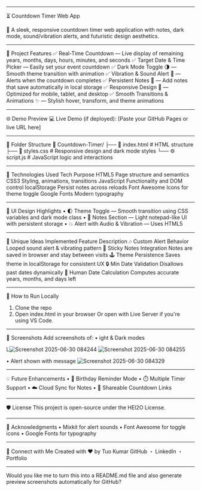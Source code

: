 ________________________________________
⏳ Countdown Timer Web App
 
🎯 A sleek, responsive countdown timer web application with notes, dark mode, sound/vibration alerts, and futuristic design aesthetics.
________________________________________
📌 Project Features
✅ Real-Time Countdown — Live display of remaining years, months, days, hours, minutes, and seconds
✅ Target Date & Time Picker — Easily set your event countdown
✅ Dark Mode Toggle 🌗 — Smooth theme transition with animation
✅ Vibration & Sound Alert 🔔 — Alerts when the countdown completes
✅ Persistent Notes 📝 — Add notes that save automatically in local storage
✅ Responsive Design 📱 — Optimized for mobile, tablet, and desktop
✅ Smooth Transitions & Animations ✨ — Stylish hover, transform, and theme animations
________________________________________
🌐 Demo Preview
💻 Live Demo (if deployed):
[Paste your GitHub Pages or live URL here]
________________________________________
📂 Folder Structure
📁 Countdown-Timer/
├── 📄 index.html      # HTML structure
├── 🎨 styles.css      # Responsive design and dark mode styles
└── ⚙️ script.js       # JavaScript logic and interactions
________________________________________
🚀 Technologies Used
Tech	Purpose
HTML5	Page structure and semantics
CSS3	Styling, animations, transitions
JavaScript	Functionality and DOM control
localStorage	Persist notes across reloads
Font Awesome	Icons for theme toggle
Google Fonts	Modern typography
________________________________________
🎨 UI Design Highlights
•	🌓 Theme Toggle — Smooth transition using CSS variables and dark mode class
•	💬 Notes Section — Light notepad-like UI with persistent storage
•	💥 Alert with Audio & Vibration — Uses HTML5 <audio> and navigator.vibrate()
•	🧊 Futuristic UI — Clean glass-like panels with rounded corners and shadows
•	🔁 Hover Effects — Buttons and timer blocks lift with shadows and scale
________________________________________
🧠 Unique Ideas Implemented
Feature	Description
🎶 Custom Alert Behavior	Looped sound alert & vibrating pattern
📓 Sticky Notes Integration	Notes are saved in browser and stay between visits
🕹️ Theme Persistence	Saves theme in localStorage for consistent UX
🔒 Min Date Validation	Disallows past dates dynamically
🧮 Human Date Calculation	Computes accurate years, months, and days left
________________________________________
🧪 How to Run Locally
1. Clone the repo
2. Open index.html in your browser
Or open with Live Server if you're using VS Code.
________________________________________
📸 Screenshots
Add screenshots of:
•	ight & Dark modes

L![Screenshot 2025-06-30 084244](https://github.com/user-attachments/assets/cfc6cf4b-4d6d-4c53-a523-2c88fa9e8de4)
![Screenshot 2025-06-30 084255](https://github.com/user-attachments/assets/045b3735-b01f-4a9d-88d4-8921deaa5cab)

•	Alert shown with message
![Screenshot 2025-06-30 084329](https://github.com/user-attachments/assets/07d1c2c5-9a6c-466b-a1c4-f8a7519ad746)

________________________________________
💡 Future Enhancements
•	🎂 Birthday Reminder Mode
•	⏱️ Multiple Timer Support
•	☁️ Cloud Sync for Notes
•	🔗 Shareable Countdown Links
________________________________________
🛡️ License
This project is open-source under the HEI2O License.
________________________________________
🙏 Acknowledgments
•	Mixkit for alert sounds
•	Font Awesome for toggle icons
•	Google Fonts for typography
________________________________________
🔗 Connect with Me
Created with ❤️ by Tuo Kumar
GitHub ・ LinkedIn ・ Portfolio
________________________________________
Would you like me to turn this into a README.md file and also generate preview screenshots automatically for GitHub?

